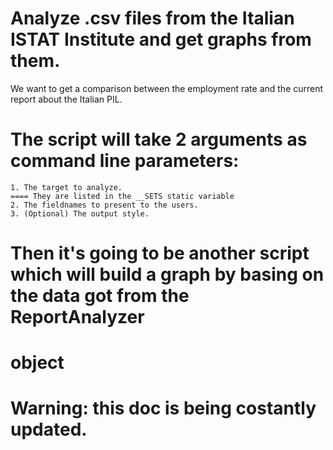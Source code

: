 # Analyze .csv files from the Italian ISTAT Institute and get graphs from them.
We want to get a comparison between the employment rate and the current report about the Italian PIL.
# The script will take 2 arguments as command line parameters:
    1. The target to analyze.
    ==== They are listed in the __SETS static variable
    2. The fieldnames to present to the users.
    3. (Optional) The output style.
# Then it's going to be another script which will build a graph by basing on the data got from the ReportAnalyzer 
# object
# Warning: this doc is being costantly updated.